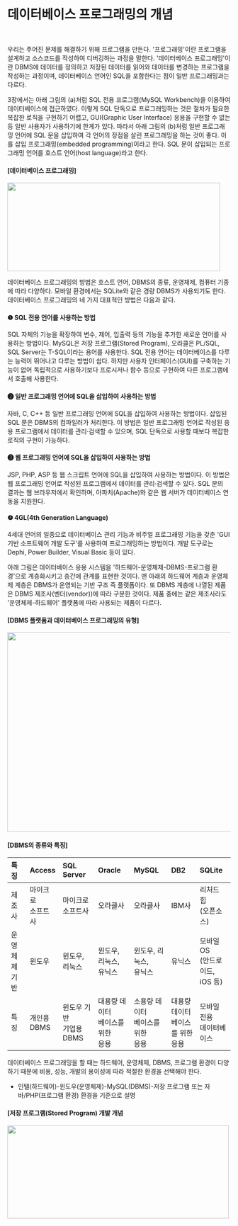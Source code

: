 # 데이터베이스 프로그래밍의 개념
<br/>

우리는 주어진 문제를 해결하기 위해 프로그램을 만든다. '프로그래밍'이란 프로그램을 설계하고 소스코드를 작성하여 디버깅하는 과정을 말한다.
'데이터베이스 프로그래밍'이란 DBMS에 데이터를 정의하고 저장된 데이터를 읽어와 데이터를 변경하는 프로그램을 작성하는 과정이며, 데이터베이스 언어인 SQL을 포함한다는 점이
일반 프로그래밍과는 다르다.

3장에서는 아래 그림의 (a)처럼 SQL 전용 프로그램(MySQL Workbench)을 이용하여 데이터베이스에 접근하였다.
이렇게 SQL 단독으로 프로그래밍하는 것은 절차가 필요한 복잡한 로직을 구현하기 어렵고, GUI(Graphic User Interface) 응용을 구현할 수 없는 등 일반 사용자가 사용하기에 한계가 있다.
따라서 아래 그림의 (b)처럼 일반 프로그래밍 언어에 SQL 문을 삽입하여 각 언어의 장점을 살린 프로그래밍을 하는 것이 좋다. 이를 삽입 프로그래밍(embedded programming)이라고 한다.
SQL 문이 삽입되는 프로그래밍 언어를 호스트 언어(host language)라고 한다.

#### [데이터베이스 프로그래밍]
<img src="https://github.com/silxbro/cs-study/assets/142463332/051078e2-55ce-48a0-aecf-ddcf627d3db2" width="480" height="200"/><br/>

데이터베이스 프로그래밍의 방법은 호스트 언어, DBMS의 종류, 운영체제, 컴퓨터 기종에 따라 다양하다. 모바일 환경에서는 SQLite와 같은 경량 DBMS가 사용되기도 한다.
데이터베이스 프로그래밍의 네 가지 대표적인 방법은 다음과 같다.

#### ❶ SQL 전용 언어를 사용하는 방법
SQL 자체의 기능을 확장하여 변수, 제어, 입출력 등의 기능을 추가한 새로운 언어를 사용하는 방법이다.
MySQL은 저장 프로그램(Stored Program), 오라클은 PL/SQL, SQL Server는 T-SQL이라는 용어를 사용한다. SQL 전용 언어는 데이터베이스를 다루는 능력이 뛰어나고 다루는 방법이 쉽다.
하지만 사용자 인터페이스(GUI)를 구축하는 기능이 없어 독립적으로 사용하기보다 프로시저나 함수 등으로 구현하여 다른 프로그램에서 호출해 사용한다.

#### ❷ 일반 프로그래밍 언어에 SQL을 삽입하여 사용하는 방법
자바, C, C++ 등 일반 프로그래밍 언어에 SQL을 삽입하여 사용하는 방법이다. 삽입된 SQL 문은 DBMS의 컴파일러가 처리한다.
이 방법은 일반 프로그래밍 언어로 작성된 응용 프로그램에서 데이터를 관리·검색할 수 있으며, SQL 단독으로 사용할 때보다 복잡한 로직의 구현이 가능하다.

#### ❸ 웹 프로그래밍 언어에 SQL을 삽입하여 사용하는 방법
JSP, PHP, ASP 등 웹 스크립트 언어에 SQL을 삽입하여 사용하는 방법이다. 이 방법은 웹 프로그래밍 언어로 작성된 프로그램에서 데이터를 관리·검색할 수 있다.
SQL 문의 결과는 웹 브라우저에서 확인하며, 아파치(Apache)와 같은 웹 서버가 데이터베이스 연동을 지원한다.

#### ❹ 4GL(4th Generation Language)
4세대 언어의 일종으로 데이터베이스 관리 기능과 비주얼 프로그래밍 기능을 갖춘 'GUI 기반 소프트웨어 개발 도구'를 사용하여 프로그래밍하는 방법이다.
개발 도구로는 Dephi, Power Builder, Visual Basic 등이 있다.

아래 그림은 데이터베이스 응용 시스템을 '하드웨어-운영체제-DBMS-프로그램 환경'으로 계층화시키고 층간에 관계를 표현한 것이다.
맨 아래의 하드웨어 계층과 운영체제 계층은 DBMS가 운영되는 기반 구조 즉 플랫폼이다. 또 DBMS 계층에 나열된 제품은 DBMS 제조사(벤더(vendor))에 따라 구분한 것이다.
제품 중에는 같은 제조사라도 '운영체제-하드웨어' 플랫폼에 따라 사용되는 제품이 다르다.

#### [DBMS 플랫폼과 데이터베이스 프로그래밍의 유형]
<img src="https://github.com/silxbro/cs-study/assets/142463332/9f4efca2-7077-4ae9-a204-c170743b54d0" width="620" height="450"/><br/>

#### [DBMS의 종류와 특징]
|특징|Access|SQL Server|Oracle|MySQL|DB2|SQLite|
|:---|:---|:---|:---|:---|:---|:---|
|제조사|마이크로<br/>소프트사|마이크로<br/>소프트사|오라클사|오라클사|IBM사|리처드 힙<br/>(오픈소스)|
|운영체제<br/>기반|윈도우|윈도우, 리눅스|윈도우, 리눅스,<br/>유닉스|윈도우, 리눅스,<br/>유닉스|유닉스|모바일 OS<br/>(안드로이드,<br/>iOS 등)|
|특징|개인용<br/>DBMS|윈도우 기반<br/>기업용 DBMS|대용량 데이터<br/>베이스를 위한<br/>응용|소용량 데이터<br/>베이스를 위한<br/>응용|대용량 데이터<br/>베이스를 위한<br/>응용|모바일 전용<br/>데이터베이스|

데이터베이스 프로그래밍을 할 때는 하드웨어, 운영체제, DBMS, 프로그램 환경이 다양하기 때문에 비용, 성능, 개발의 용이성에 따라 적절한 환경을 선택해야 한다.
- 인텔(하드웨어)-윈도우(운영체제)-MySQL(DBMS)-저장 프로그램 또는 자바/PHP(프로그램 환경) 환경을 기준으로 설명

#### [저장 프로그램(Stored Program) 개발 개념
<img src="https://github.com/silxbro/cs-study/assets/142463332/9fba9ac6-111f-4dea-94f2-28d0e8f679a7" width="500" height="210"/><br/>